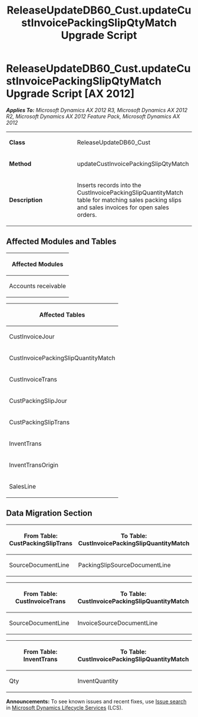 ﻿---
title: ReleaseUpdateDB60_Cust.updateCustInvoicePackingSlipQtyMatch Upgrade Script
TOCTitle: ReleaseUpdateDB60_Cust.updateCustInvoicePackingSlipQtyMatch Upgrade Script
ms:assetid: 14792e3f-eabc-7e4b-59eb-0230f127292b
ms:mtpsurl: https://msdn.microsoft.com/en-us/library/JJ718512(v=AX.60)
ms:contentKeyID: 49706795
ms.date: 05/18/2015
mtps_version: v=AX.60
---

# ReleaseUpdateDB60\_Cust.updateCustInvoicePackingSlipQtyMatch Upgrade Script [AX 2012]


_**Applies To:** Microsoft Dynamics AX 2012 R3, Microsoft Dynamics AX 2012 R2, Microsoft Dynamics AX 2012 Feature Pack, Microsoft Dynamics AX 2012_

<table>
<colgroup>
<col style="width: 50%" />
<col style="width: 50%" />
</colgroup>
<tbody>
<tr class="odd">
<td><p><strong>Class</strong></p></td>
<td><p>ReleaseUpdateDB60_Cust</p></td>
</tr>
<tr class="even">
<td><p><strong>Method</strong></p></td>
<td><p>updateCustInvoicePackingSlipQtyMatch</p></td>
</tr>
<tr class="odd">
<td><p><strong>Description</strong></p></td>
<td><p>Inserts records into the CustInvoicePackingSlipQuantityMatch table for matching sales packing slips and sales invoices for open sales orders.</p></td>
</tr>
</tbody>
</table>


## Affected Modules and Tables

<table>
<colgroup>
<col style="width: 100%" />
</colgroup>
<thead>
<tr class="header">
<th><p>Affected Modules</p></th>
</tr>
</thead>
<tbody>
<tr class="odd">
<td><p>Accounts receivable</p></td>
</tr>
</tbody>
</table>


<table>
<colgroup>
<col style="width: 100%" />
</colgroup>
<thead>
<tr class="header">
<th><p>Affected Tables</p></th>
</tr>
</thead>
<tbody>
<tr class="odd">
<td><p>CustInvoiceJour</p></td>
</tr>
<tr class="even">
<td><p>CustInvoicePackingSlipQuantityMatch</p></td>
</tr>
<tr class="odd">
<td><p>CustInvoiceTrans</p></td>
</tr>
<tr class="even">
<td><p>CustPackingSlipJour</p></td>
</tr>
<tr class="odd">
<td><p>CustPackingSlipTrans</p></td>
</tr>
<tr class="even">
<td><p>InventTrans</p></td>
</tr>
<tr class="odd">
<td><p>InventTransOrigin</p></td>
</tr>
<tr class="even">
<td><p>SalesLine</p></td>
</tr>
</tbody>
</table>


## Data Migration Section

<table>
<colgroup>
<col style="width: 50%" />
<col style="width: 50%" />
</colgroup>
<thead>
<tr class="header">
<th><p>From Table: CustPackingSlipTrans</p></th>
<th><p>To Table: CustInvoicePackingSlipQuantityMatch</p></th>
</tr>
</thead>
<tbody>
<tr class="odd">
<td><p>SourceDocumentLine</p></td>
<td><p>PackingSlipSourceDocumentLine</p></td>
</tr>
</tbody>
</table>


<table>
<colgroup>
<col style="width: 50%" />
<col style="width: 50%" />
</colgroup>
<thead>
<tr class="header">
<th><p>From Table: CustInvoiceTrans</p></th>
<th><p>To Table: CustInvoicePackingSlipQuantityMatch</p></th>
</tr>
</thead>
<tbody>
<tr class="odd">
<td><p>SourceDocumentLine</p></td>
<td><p>InvoiceSourceDocumentLine</p></td>
</tr>
</tbody>
</table>


<table>
<colgroup>
<col style="width: 50%" />
<col style="width: 50%" />
</colgroup>
<thead>
<tr class="header">
<th><p>From Table: InventTrans</p></th>
<th><p>To Table: CustInvoicePackingSlipQuantityMatch</p></th>
</tr>
</thead>
<tbody>
<tr class="odd">
<td><p>Qty</p></td>
<td><p>InventQuantity</p></td>
</tr>
</tbody>
</table>

  
**Announcements:** To see known issues and recent fixes, use [Issue search](http://go.microsoft.com/fwlink/?linkid=389258) in [Microsoft Dynamics Lifecycle Services](http://go.microsoft.com/fwlink/?linkid=306505) (LCS).

